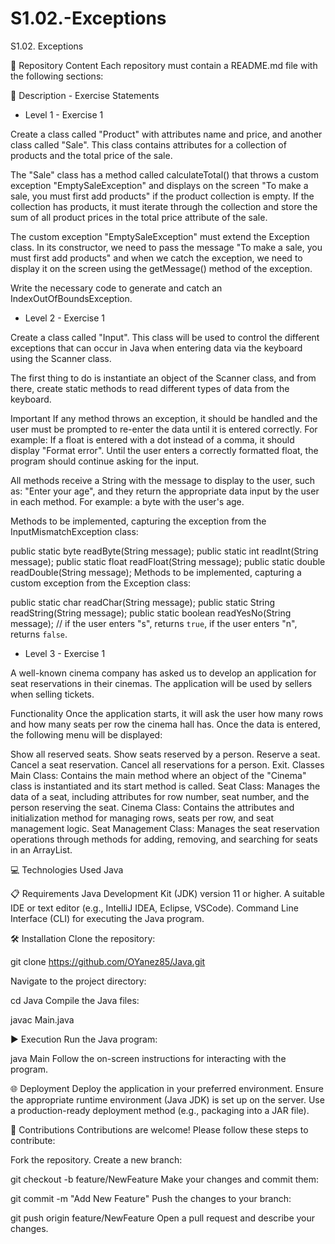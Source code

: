 # S1.02.-Exceptions
S1.02. Exceptions

📄 Repository Content
Each repository must contain a README.md file with the following sections:

📄 Description - Exercise Statements

- Level 1 - Exercise 1
  
Create a class called "Product" with attributes name and price, and another class called "Sale". This class contains attributes for a collection of products and the total price of the sale.

The "Sale" class has a method called calculateTotal() that throws a custom exception "EmptySaleException" and displays on the screen "To make a sale, you must first add products" if the product collection is empty. If the collection has products, it must iterate through the collection and store the sum of all product prices in the total price attribute of the sale.

The custom exception "EmptySaleException" must extend the Exception class. In its constructor, we need to pass the message "To make a sale, you must first add products" and when we catch the exception, we need to display it on the screen using the getMessage() method of the exception.

Write the necessary code to generate and catch an IndexOutOfBoundsException.

- Level 2 - Exercise 1
  
Create a class called "Input". This class will be used to control the different exceptions that can occur in Java when entering data via the keyboard using the Scanner class.

The first thing to do is instantiate an object of the Scanner class, and from there, create static methods to read different types of data from the keyboard.

Important
If any method throws an exception, it should be handled and the user must be prompted to re-enter the data until it is entered correctly. For example: If a float is entered with a dot instead of a comma, it should display "Format error". Until the user enters a correctly formatted float, the program should continue asking for the input.

All methods receive a String with the message to display to the user, such as: "Enter your age", and they return the appropriate data input by the user in each method. For example: a byte with the user's age.

Methods to be implemented, capturing the exception from the InputMismatchException class:

public static byte readByte(String message);
public static int readInt(String message);
public static float readFloat(String message);
public static double readDouble(String message);
Methods to be implemented, capturing a custom exception from the Exception class:

public static char readChar(String message);
public static String readString(String message);
public static boolean readYesNo(String message); // if the user enters "s", returns `true`, if the user enters "n", returns `false`.

- Level 3 - Exercise 1

A well-known cinema company has asked us to develop an application for seat reservations in their cinemas. The application will be used by sellers when selling tickets.

Functionality
Once the application starts, it will ask the user how many rows and how many seats per row the cinema hall has. Once the data is entered, the following menu will be displayed:

Show all reserved seats.
Show seats reserved by a person.
Reserve a seat.
Cancel a seat reservation.
Cancel all reservations for a person.
Exit.
Classes
Main Class: Contains the main method where an object of the "Cinema" class is instantiated and its start method is called.
Seat Class: Manages the data of a seat, including attributes for row number, seat number, and the person reserving the seat.
Cinema Class: Contains the attributes and initialization method for managing rows, seats per row, and seat management logic.
Seat Management Class: Manages the seat reservation operations through methods for adding, removing, and searching for seats in an ArrayList.

💻 Technologies Used
Java

📋 Requirements
Java Development Kit (JDK) version 11 or higher.
A suitable IDE or text editor (e.g., IntelliJ IDEA, Eclipse, VSCode).
Command Line Interface (CLI) for executing the Java program.

🛠️ Installation
Clone the repository:

git clone https://github.com/OYanez85/Java.git

Navigate to the project directory:

cd Java
Compile the Java files:

javac Main.java

▶️ Execution
Run the Java program:

java Main
Follow the on-screen instructions for interacting with the program.

🌐 Deployment
Deploy the application in your preferred environment.
Ensure the appropriate runtime environment (Java JDK) is set up on the server.
Use a production-ready deployment method (e.g., packaging into a JAR file).

🤝 Contributions
Contributions are welcome! Please follow these steps to contribute:

Fork the repository.
Create a new branch:

git checkout -b feature/NewFeature
Make your changes and commit them:

git commit -m "Add New Feature"
Push the changes to your branch:

git push origin feature/NewFeature
Open a pull request and describe your changes.

